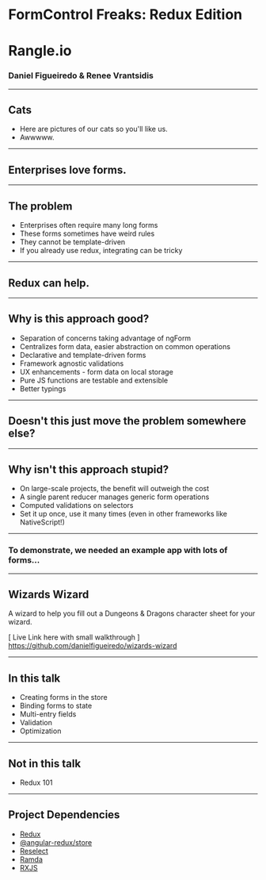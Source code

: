 # FormControl Freaks: Redux Edition

# Rangle.io
### Daniel Figueiredo & Renee Vrantsidis

---

## Cats

- Here are pictures of our cats so you'll like us.
- Awwwww.

---

## Enterprises love forms.

---

## The problem

- Enterprises often require many long forms
- These forms sometimes have weird rules
- They cannot be template-driven
- If you already use redux, integrating can be tricky

---

## Redux can help.

---

## Why is this approach good?
- Separation of concerns taking advantage of ngForm
- Centralizes form data, easier abstraction on common operations
- Declarative and template-driven forms
- Framework agnostic validations
- UX enhancements - form data on local storage
- Pure JS functions are testable and extensible
- Better typings 

---

## Doesn't this just move the problem somewhere else?

---

## Why isn't this approach stupid?
- On large-scale projects, the benefit will outweigh the cost
- A single parent reducer manages generic form operations
- Computed validations on selectors
- Set it up once, use it many times (even in other frameworks like NativeScript!)

---

### To demonstrate, we needed an example app with lots of forms...

---

## Wizards Wizard
A wizard to help you fill out a Dungeons & Dragons character sheet for your wizard.

[ Live Link here with small walkthrough ]
https://github.com/danielfigueiredo/wizards-wizard

---

## In this talk
- Creating forms in the store
- Binding forms to state
- Multi-entry fields
- Validation
- Optimization

---

## Not in this talk
- Redux 101

---

## Project Dependencies
- [Redux](https://github.com/reactjs/redux)
- [@angular-redux/store](https://github.com/angular-redux/store)
- [Reselect](https://github.com/reactjs/reselect)
- [Ramda](ramdajs.com)
- [RXJS](https://github.com/Reactive-Extensions/RxJS)
